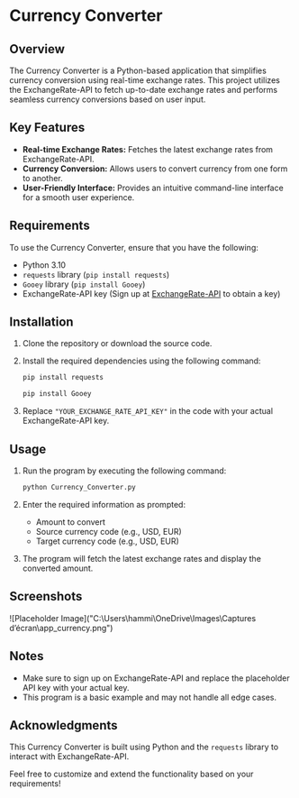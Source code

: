 
# Currency Converter

## Overview

The Currency Converter is a Python-based application that simplifies currency conversion using real-time exchange rates. This project utilizes the ExchangeRate-API to fetch up-to-date exchange rates and performs seamless currency conversions based on user input.

## Key Features

- **Real-time Exchange Rates:** Fetches the latest exchange rates from ExchangeRate-API.
- **Currency Conversion:** Allows users to convert currency from one form to another.
- **User-Friendly Interface:** Provides an intuitive command-line interface for a smooth user experience.

## Requirements

To use the Currency Converter, ensure that you have the following:

- Python 3.10
- `requests` library (`pip install requests`)
- `Gooey` library (`pip install Gooey`)
- ExchangeRate-API key (Sign up at [ExchangeRate-API](https://www.exchangerate-api.com/) to obtain a key)

## Installation

1. Clone the repository or download the source code.
2. Install the required dependencies using the following command:

   ```bash
   pip install requests
   ```
   ```bash
   pip install Gooey
   ```

3. Replace `"YOUR_EXCHANGE_RATE_API_KEY"` in the code with your actual ExchangeRate-API key.

## Usage

1. Run the program by executing the following command:

   ```bash
   python Currency_Converter.py
   ```

2. Enter the required information as prompted:
   - Amount to convert
   - Source currency code (e.g., USD, EUR)
   - Target currency code (e.g., USD, EUR)

3. The program will fetch the latest exchange rates and display the converted amount.

## Screenshots

<!-- Insert a screenshot or illustration of your application here -->
![Placeholder Image]("C:\Users\hammi\OneDrive\Images\Captures d’écran\app_currency.png")

## Notes

- Make sure to sign up on ExchangeRate-API and replace the placeholder API key with your actual key.
- This program is a basic example and may not handle all edge cases.

## Acknowledgments

This Currency Converter is built using Python and the `requests` library to interact with ExchangeRate-API.

Feel free to customize and extend the functionality based on your requirements!
```
